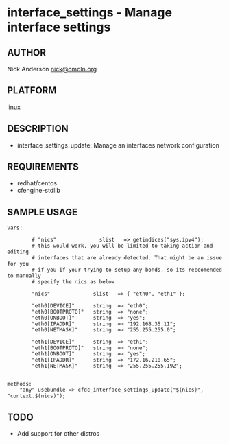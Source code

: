 # interface_settings - Manage interface settings
## AUTHOR
Nick Anderson <nick@cmdln.org>

## PLATFORM
linux

## DESCRIPTION
* interface_settings_update: Manage an interfaces network configuration

## REQUIREMENTS
* redhat/centos
* cfengine-stdlib

## SAMPLE USAGE
    vars:

            # "nics"              slist   => getindices("sys.ipv4");
            # this would work, you will be limited to taking action and editing
            # interfaces that are already detected. That might be an issue for you
            # if you if your trying to setup any bonds, so its reccomended to manually
            # specify the nics as below 

            "nics"              slist   => { "eth0", "eth1" };

            "eth0[DEVICE]"      string  => "eth0";
            "eth0[BOOTPROTO]"   string  => "none";
            "eth0[ONBOOT]"      string  => "yes";
            "eth0[IPADDR]"      string  => "192.168.35.11";
            "eth0[NETMASK]"     string  => "255.255.255.0";

            "eth1[DEVICE]"      string  => "eth1";
            "eth1[BOOTPROTO]"   string  => "none";
            "eth1[ONBOOT]"      string  => "yes";
            "eth1[IPADDR]"      string  => "172.16.210.65";
            "eth1[NETMASK]"     string  => "255.255.255.192";


    methods:
        "any" usebundle => cfdc_interface_settings_update("$(nics)", "context.$(nics)");


## TODO
* Add support for other distros

